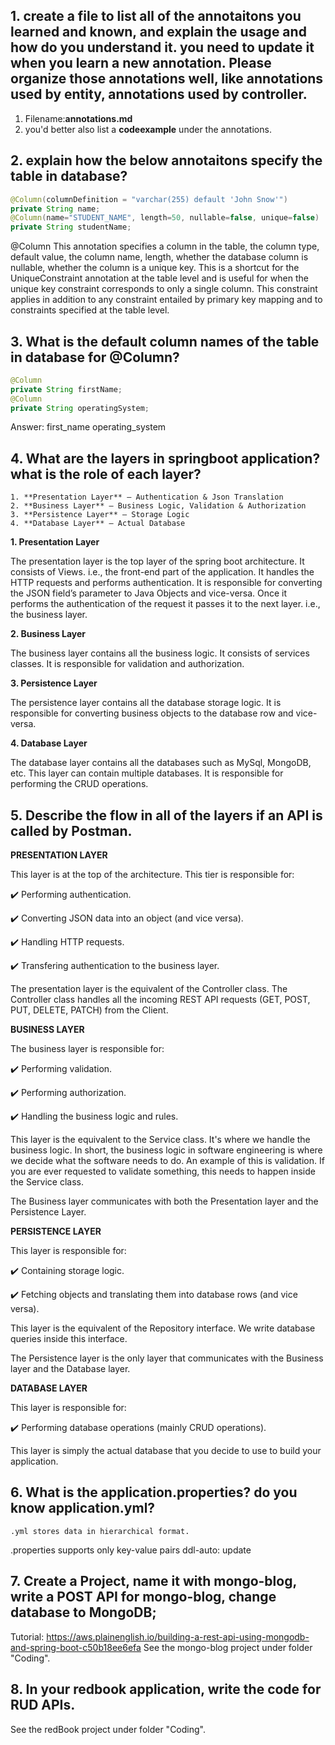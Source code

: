 ## 1. create a file to list all of the annotaitons you learned and known, and explain the usage and how do you understand it. you need to update it when you learn a new annotation. Please organize those annotations well, like annotations used by entity, annotations used by controller.

   1. Filename:**annotations.md**
   2. you'd better also list a **codeexample** under the annotations.

## 2. explain how the below annotaitons specify the table in database?

   ```java
   @Column(columnDefinition = "varchar(255) default 'John Snow'")
   private String name;
   @Column(name="STUDENT_NAME", length=50, nullable=false, unique=false)
   private String studentName;
   ```
   @Column
   This annotation specifies a column in the table, the column type, default value, the column name, length, 
   whether the database column is nullable, whether the column is a unique key. This is a shortcut for the UniqueConstraint 
   annotation at the table level and is useful for when the unique key constraint corresponds to only a single column. 
   This constraint applies in addition to any constraint entailed by primary key mapping and to constraints specified at the table level.

## 3. What is the default column names of the table in database for @Column?

   ```java
   @Column
   private String firstName;
   @Column
   private String operatingSystem;
   ```
Answer:
   first_name
   operating_system

## 4. What are the **layers** in springboot application? what is the **role** of each layer?

    1. **Presentation Layer** – Authentication & Json Translation
    2. **Business Layer** – Business Logic, Validation & Authorization
    3. **Persistence Layer** – Storage Logic
    4. **Database Layer** – Actual Database

   **1. Presentation Layer**

   The presentation layer is the top layer of the spring boot architecture. It consists of Views. i.e., the front-end part of the application. 
   It handles the HTTP requests and performs authentication. It is responsible for converting the JSON field’s parameter to Java Objects and vice-versa. 
   Once it performs the authentication of the request it passes it to the next layer. i.e., the business layer.

   **2. Business Layer**

   The business layer contains all the business logic. It consists of services classes. It is responsible for validation and authorization.

   **3. Persistence Layer**

   The persistence layer contains all the database storage logic. It is responsible for converting business objects to the database row and vice-versa.

   **4. Database Layer**

   The database layer contains all the databases such as MySql, MongoDB, etc. This layer can contain multiple databases. 
   It is responsible for performing the CRUD operations.

## 5. Describe the **flow in all of the layers** if an API is called by Postman.

   **PRESENTATION LAYER**

   This layer is at the top of the architecture. This tier is responsible for:

   ✔️ Performing authentication.

   ✔️ Converting JSON data into an object (and vice versa).

   ✔️ Handling HTTP requests.

   ✔️ Transfering authentication to the business layer.

   The presentation layer is the equivalent of the Controller class. The Controller class handles all the incoming REST API requests 
   (GET, POST, PUT, DELETE, PATCH) from the Client.

   **BUSINESS LAYER**

   The business layer is responsible for:

   ✔️ Performing validation.

   ✔️ Performing authorization.

   ✔️ Handling the business logic and rules.

   This layer is the equivalent to the Service class. It's where we handle the business logic. 
   In short, the business logic in software engineering is where we decide what the software needs to do. 
   An example of this is validation. If you are ever requested to validate something, this needs to happen inside the Service class.

   The Business layer communicates with both the Presentation layer and the Persistence Layer.

   **PERSISTENCE LAYER**

   This layer is responsible for:

   ✔️ Containing storage logic.

   ✔️ Fetching objects and translating them into database rows (and vice versa).

   This layer is the equivalent of the Repository interface. We write database queries inside this interface.

   The Persistence layer is the only layer that communicates with the Business layer and the Database layer.

   **DATABASE LAYER**

   This layer is responsible for:

   ✔️ Performing database operations (mainly CRUD operations).

   This layer is simply the actual database that you decide to use to build your application.

## 6. What is the **application.properties**? do you know application.yml?

    .yml stores data in hierarchical format. 
   .properties supports only key-value pairs  ddl-auto: update

## 7. Create a Project, name it with **mongo-blog**, write a **POST API** for mongo-blog, change database to **MongoDB**;
   Tutorial: https://aws.plainenglish.io/building-a-rest-api-using-mongodb-and-spring-boot-c50b18ee6efa
See the mongo-blog project under folder "Coding".

## 8. In your **redbook** application, write the code for **RUD** APIs.
See the redBook project under folder "Coding".
